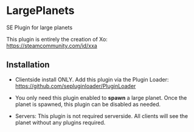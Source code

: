 # LargePlanets
SE Plugin for large planets

This plugin is entirely the creation of Xo: https://steamcommunity.com/id/xxa

## Installation

- Clientside install ONLY. Add this plugin via the Plugin Loader: https://github.com/sepluginloader/PluginLoader

- You only need this plugin enabled to **spawn** a large planet. Once the planet is spawned, this plugin can be disabled as needed.

- Servers: This plugin is not required serverside. All clients will see the planet without any plugins required.

